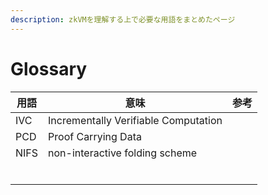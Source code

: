 ```yaml
---
description: zkVMを理解する上で必要な用語をまとめたページ
---
```


# Glossary

| 用語   | 意味                                   | 参考 |
| ---- | ------------------------------------ | -- |
| IVC  | Incrementally Verifiable Computation |    |
| PCD  | Proof Carrying Data                  |    |
| NIFS | non-interactive folding scheme       |    |
|      |                                      |    |
|      |                                      |    |
|      |                                      |    |
|      |                                      |    |
|      |                                      |    |
|      |                                      |    |

